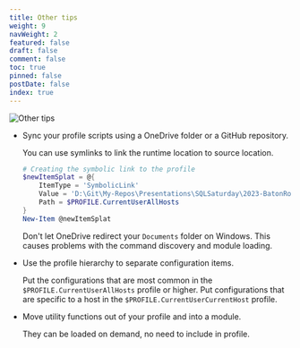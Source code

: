 ```yaml
---
title: Other tips
weight: 9
navWeight: 2
featured: false
draft: false
comment: false
toc: true
pinned: false
postDate: false
index: true
---
```

<!-- markdownlint-disable MD041 -->
![Other tips][01]

- Sync your profile scripts using a OneDrive folder or a GitHub repository.

  You can use symlinks to link the runtime location to source location.

  ```powershell
  # Creating the symbolic link to the profile
  $newItemSplat = @{
      ItemType = 'SymbolicLink'
      Value = 'D:\Git\My-Repos\Presentations\SQLSaturday\2023-BatonRouge\profile.ps1'
      Path = $PROFILE.CurrentUserAllHosts
  }
  New-Item @newItemSplat
  ```

  Don't let OneDrive redirect your `Documents` folder on Windows. This causes problems with the
  command discovery and module loading.

- Use the profile hierarchy to separate configuration items.

  Put the configurations that are most common in the `$PROFILE.CurrentUserAllHosts` profile or
  higher. Put configurations that are specific to a host in the `$PROFILE.CurrentUserCurrentHost`
  profile.

- Move utility functions out of your profile and into a module.

  They can be loaded on demand, no need to include in profile.

<!-- link references -->
[01]: ./images/psprofiles/slide09.png
